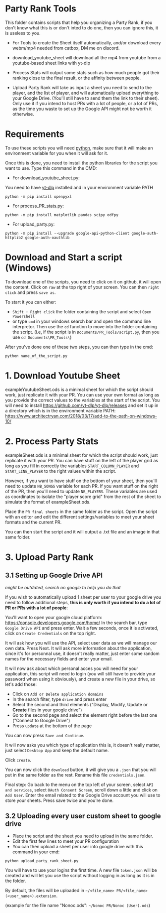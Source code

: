 # Party Rank Tools

This folder contains scripts that help you organizing a Party Rank, if you don't know what this is or don't inted to do one, then you can ignore this, it is useless to you.

- For Tools to create the Sheet itself automatically, and/or download every webm/mp4 needed from catbox, DM me on discord.

- download_youtube_sheet will download all the mp4 from youtube from a youtube-based sheet links with yt-dlp

- Process Stats will output some stats such as how much people got their ranking close to the final result, or the affinity between people.

- Upload Party Rank will take as input a sheet you need to send to the player, and the list of player, and will automatically upload everything to your Google Drive. (You'll still have to send them the link to their sheet). Only use it if you intend to host PRs with a lot of people, or a lot of PRs, as the time you waste to set up the Google API might not be worth it otherwise.

# Requirements

To use these scripts you will need [python](https://www.python.org/downloads/), make sure that it will make an environment variable for you when it will ask for it.

Once this is done, you need to install the python libraries for the script you want to use. Type this command in the CMD:

- For download_youtube_sheet.py:

You need to have [yt-dlp](https://www.google.com/search?q=yt-dlp&oq=yt-dlp&aqs=chrome..69i57j69i60.998j0j4&sourceid=chrome&ie=UTF-8) installed and in your environment variable PATH

```
python -m pip install openpyxl
```

- For process_PR_stats.py:

```
python -m pip install matplotlib pandas scipy odfpy
```

- For upload_party.py:

```
python -m pip install --upgrade google-api-python-client google-auth-httplib2 google-auth-oauthlib
```

# Download and Start a script (Windows)

To download one of the scripts, you need to click on it on github, it will open the content. Click on `raw` at the top right of your screen. You can then `right click` and press `save as`.

To start it you can either:

- `Shift + Right click` the folder containing the script and select `Open Powershell`
- or type `cmd` in your windows search bar and open the command line interpretor. Then use the `cd` function to move into the folder containing the script. (i.e, if the script is in `Documents/PR_Tools/script.py`, then you use `cd Documents\PR_Tools\`)
  
After you've done one of these two steps, you can then type in the cmd:

```
python name_of_the_script.py
```

# 1. Download Youtube Sheet

exampleYoutubeSheet.ods is a minimal sheet for which the script should work, just replicate it with your PR. You can use your own format as long as you provide the correct values to the variables at the start of the script.
You will need to install <https://github.com/yt-dlp/yt-dlp/releases> and set it up in a directory which is in the environment variable PATH: <https://www.architectryan.com/2018/03/17/add-to-the-path-on-windows-10/>

# 2. Process Party Stats

exampleSheet.ods is a minimal sheet for which the script should work, just replicate it with your PR. You can have stuff on the left of the player grid as long as you fill in correctly the variables `START_COLUMN_PLAYER` and `START_LINE_PLAYER` to the right values within the script.

However, if you want to have stuff on the bottom of your sheet, then you'll need to update `NB_SONGS` variable for each PR. If you want stuff on the right of the PR, then you'll need to update `NB_PLAYERS`. These variables are used as coordinates to isolate the "player score grid" from the rest of the sheet to simulate the format of exampleSheet.ods.

Place the `PR final sheets` in the same folder as the script. Open the script with an editor and edit the different settings/variables to meet your sheet formats and the current PR.

You can then start the script and it will output a .txt file and an image in that same folder.

# 3. Upload Party Rank

## 3.1 Setting up Google Drive API

*might be outdated, search on google to help you do that*

If you wish to automatically upload 1 sheet per user to your google drive you need to follow additional steps, **this is only worth if you intend to do a lot of PR or PRs with a lot of people**:

You'll want to open your google cloud platform:
<https://console.developers.google.com/home/>
In the search bar, type `Google Drive API` and press enter. Wait a few seconds, once it is activated, click on `Create Credentials` on the top right.

It will ask how you will use the API, select user data as we will manage our own data. Press Next. It will ask more information about the application, since it's for personnal use, it doesn't really matter, just enter some random names for the necessary fields and enter your email.

It will now ask about which personal acces you will need for your application, this script will need to login (you will still have to provide your password when using it obviously), and create a new file in your drive, so let's add those:

- Click on `Add or Delete application domains`
- In the search filter, type `drive` and press enter
- Select the second and third elements ("Display, Modify, Update or **Create** files in your google drive")
- Go to the second page and select the element right before the last one ("Connect to Google Drive")
- Press `update` at the bottom of the page

You can now press `Save and Continue`.

It will now asks you which type of application this is, it doesn't really matter, just select `Desktop App` and keep the default name.

Click `create`.

You can now click the `download` button, it will give you a `.json` that you will put in the same folder as the rest. Rename this file `credentials.json`.

Final step: Go back to the menu on the top left of your screen, select `API and services`, select `OAuth Consent Screen`, scroll down a little and click on `Add User`. Enter the email related to the Google Drive account you will use to store your sheets. Press save twice and you're done.

## 3.2 Uploading every user custom sheet to google drive

- Place the script and the sheet you need to upload in the same folder.
- Edit the first few lines to meet your PR configuration
- You can then upload a sheet per user into google drive with this command in your cmd:

```
python upload_party_rank_sheet.py
```

You will have to use your logins the first time. A new file `token.json` will be created and will let you use the script without logging in as long as it is in the folder.

By default, the files will be uploaded in `~/<file_name> PR/<file_name> (<user_name>).extension`.

(example for the file name "Nonoc.ods": `~/Nonoc PR/Nonoc (User).ods`)

